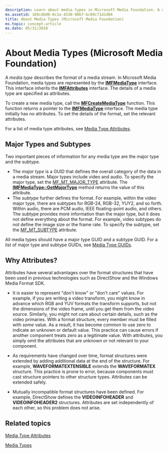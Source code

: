 ```yaml
---
description: Learn about media types in Microsoft Media Foundation. A media type describes the format of a media stream.
ms.assetid: 169cdb00-0c1a-4530-90b7-bc89c71d1d04
title: About Media Types (Microsoft Media Foundation)
ms.topic: concept-article
ms.date: 05/31/2018
---
```


# About Media Types (Microsoft Media Foundation)

A *media type* describes the format of a media stream. In Microsoft Media Foundation, media types are represented by the [**IMFMediaType**](/windows/desktop/api/mfobjects/nn-mfobjects-imfmediatype) interface. This interface inherits the [**IMFAttributes**](/windows/desktop/api/mfobjects/nn-mfobjects-imfattributes) interface. The details of a media type are specified as attributes.

To create a new media type, call the [**MFCreateMediaType**](/windows/desktop/api/mfapi/nf-mfapi-mfcreatemediatype) function. This function returns a pointer to the [**IMFMediaType**](/windows/desktop/api/mfobjects/nn-mfobjects-imfmediatype) interface. The media type initially has no attributes. To set the details of the format, set the relevant attributes.

For a list of media type attributes, see [Media Type Attributes](media-type-attributes.md).

## Major Types and Subtypes

Two important pieces of information for any media type are the major type and the subtype.

-   The *major type* is a GUID that defines the overall category of the data in a media stream. Major types include video and audio. To specify the major type, set the [MF\_MT\_MAJOR\_TYPE](mf-mt-major-type-attribute.md) attribute. The [**IMFMediaType::GetMajorType**](/windows/desktop/api/mfobjects/nf-mfobjects-imfmediatype-getmajortype) method returns the value of this attribute.
-   The *subtype* further defines the format. For example, within the video major type, there are subtypes for RGB-24, RGB-32, YUY2, and so forth. Within audio, there are PCM audio, IEEE floating-point audio, and others. The subtype provides more information than the major type, but it does not define everything about the format. For example, video subtypes do not define the image size or the frame rate. To specify the subtype, set the [MF\_MT\_SUBTYPE](mf-mt-subtype-attribute.md) attribute.

All media types should have a major type GUID and a subtype GUID. For a list of major type and subtype GUIDs, see [Media Type GUIDs](media-type-guids.md).

## Why Attributes?

Attributes have several advantages over the format structures that have been used in previous technologies such as DirectShow and the Windows Media Format SDK.

-   It is easier to represent "don't know" or "don't care" values. For example, if you are writing a video transform, you might know in advance which RGB and YUV formats the transform supports, but not the dimensions of the video frame, until you get them from the video source. Similarly, you might not care about certain details, such as the video primaries. With a format structure, every member must be filled with *some* value. As a result, it has become common to use zero to indicate an unknown or default value. This practice can cause errors if another component treats zero as a legitimate value. With attributes, you simply omit the attributes that are unknown or not relevant to your component.

-   As requirements have changed over time, format structures were extended by adding additional data at the end of the structure. For example, **WAVEFORMATEXTENSIBLE** extends the **WAVEFORMATEX** structure. This practice is prone to error, because components must cast structure pointers to other structure types. Attributes can be extended safely.
-   Mutually incompatible format structures have been defined. For example, DirectShow defines the **VIDEOINFOHEADER** and **VIDEOINFOHEADER2** structures. Attributes are set independently of each other, so this problem does not arise.

## Related topics

<dl> <dt>

[Media Type Attributes](media-type-attributes.md)
</dt> <dt>

[Media Types](media-types.md)
</dt> </dl>

 

 



